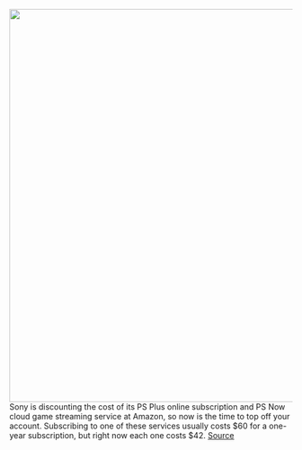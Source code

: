 <img src='https://cdn.vox-cdn.com/thumbor/S1ktkwDM-oVIcVeUpkwbxpzu5Ug=/0x0:2040x1360/1200x800/filters:focal(1053x731:1379x1057)/cdn.vox-cdn.com/uploads/chorus_image/image/66899282/akrales_161108_1261_A_0076.0.0.jpg' width='700px' /><br/>
Sony is discounting the cost of its PS Plus online subscription and PS Now cloud game streaming service at Amazon, so now is the time to top off your account. Subscribing to one of these services usually costs $60 for a one-year subscription, but right now each one costs $42.
<a href='https://www.theverge.com/good-deals/2020/6/5/21281451/playstation-ps-plus-now-subscriptions-ps4-service-one-year-sale-deal-8bitdo-sn30-switch-controller'> Source <a/>